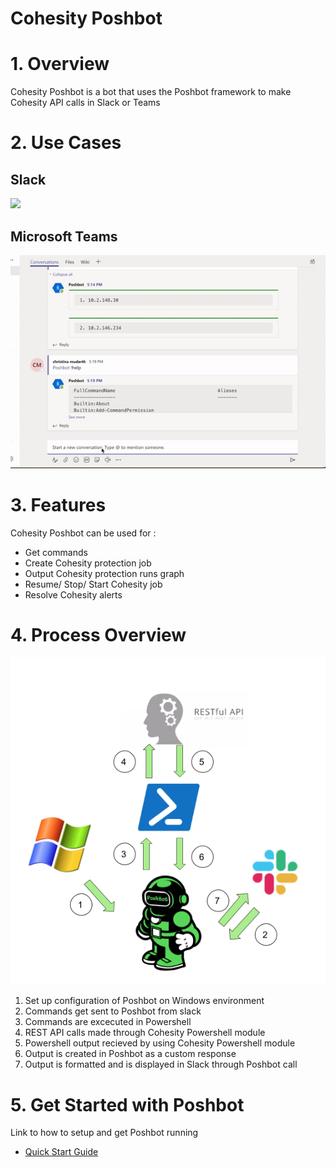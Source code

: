 # Cohesity Poshbot 
# 1. Overview
Cohesity Poshbot is a bot that uses the Poshbot framework to make Cohesity API calls in Slack or Teams

# 2. Use Cases 
## Slack 
![](slackshort.gif)

## Microsoft Teams 

![](teams.gif)

# 3. Features 
Cohesity Poshbot can be used for : 
* Get commands
* Create Cohesity protection job 
* Output Cohesity protection runs graph
* Resume/ Stop/ Start Cohesity job 
* Resolve Cohesity alerts 

# 4. Process Overview
![Cohesity Poshbot Diagram](Diagram.png)

1. Set up configuration of Poshbot on Windows environment 
2. Commands get sent to Poshbot from slack
3. Commands are excecuted in Powershell 
4. REST API calls made through Cohesity Powershell module
5. Powershell output recieved by using Cohesity Powershell module 
6. Output is created in Poshbot as a custom response
7. Output is formatted and is displayed in Slack through Poshbot call

# 5. Get Started with Poshbot
Link to how to setup and get Poshbot running 
* [Quick Start Guide](/cohesity-module-for-poshbot/PoshBot.Cohesity/public/README.md)

